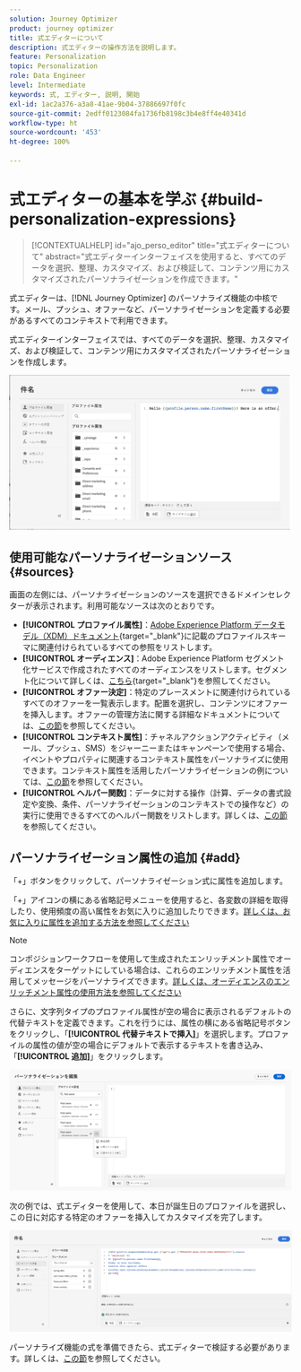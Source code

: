 ```yaml
---
solution: Journey Optimizer
product: journey optimizer
title: 式エディターについて
description: 式エディターの操作方法を説明します。
feature: Personalization
topic: Personalization
role: Data Engineer
level: Intermediate
keywords: 式, エディター, 説明, 開始
exl-id: 1ac2a376-a3a8-41ae-9b04-37886697f0fc
source-git-commit: 2edff0123084fa1736fb8198c3b4e8ff4e40341d
workflow-type: ht
source-wordcount: '453'
ht-degree: 100%

---
```


# 式エディターの基本を学ぶ {#build-personalization-expressions}

>[!CONTEXTUALHELP]
>id="ajo_perso_editor"
>title="式エディターについて"
>abstract="式エディターインターフェイスを使用すると、すべてのデータを選択、整理、カスタマイズ、および検証して、コンテンツ用にカスタマイズされたパーソナライゼーションを作成できます。"

式エディターは、[!DNL Journey Optimizer] のパーソナライズ機能の中核です。メール、プッシュ、オファーなど、パーソナライゼーションを定義する必要があるすべてのコンテキストで利用できます。

式エディターインターフェイスでは、すべてのデータを選択、整理、カスタマイズ、および検証して、コンテンツ用にカスタマイズされたパーソナライゼーションを作成します。

![](assets/perso_ee1.png)

## 使用可能なパーソナライゼーションソース {#sources}

画面の左側には、パーソナライゼーションのソースを選択できるドメインセレクターが表示されます。利用可能なソースは次のとおりです。

* **[!UICONTROL プロファイル属性]**：[Adobe Experience Platform データモデル（XDM）ドキュメント](https://experienceleague.adobe.com/docs/experience-platform/xdm/home.html?lang=ja){target="_blank"}に記載のプロファイルスキーマに関連付けられているすべての参照をリストします。
* **[!UICONTROL オーディエンス]**：Adobe Experience Platform セグメント化サービスで作成されたすべてのオーディエンスをリストします。セグメント化について詳しくは、[こちら](https://experienceleague.adobe.com/docs/experience-platform/segmentation/home.html?lang=ja){target="_blank"}を参照してください。
* **[!UICONTROL オファー決定]**：特定のプレースメントに関連付けられているすべてのオファーを一覧表示します。配置を選択し、コンテンツにオファーを挿入します。オファーの管理方法に関する詳細なドキュメントについては、[この節](../offers/get-started/starting-offer-decisioning.md)を参照してください。
* **[!UICONTROL コンテキスト属性]**：チャネルアクションアクティビティ（メール、プッシュ、SMS）をジャーニーまたはキャンペーンで使用する場合、イベントやプロパティに関連するコンテキスト属性をパーソナライズに使用できます。コンテキスト属性を活用したパーソナライゼーションの例については、[この節](personalization-use-case.md)を参照してください。
* **[!UICONTROL ヘルパー関数]**：データに対する操作（計算、データの書式設定や変換、条件、パーソナライゼーションのコンテキストでの操作など）の実行に使用できるすべてのヘルパー関数をリストします。詳しくは、[この節](functions/functions.md)を参照してください。

## パーソナライゼーション属性の追加 {#add}

「+」ボタンをクリックして、パーソナライゼーション式に属性を追加します。

「+」アイコンの横にある省略記号メニューを使用すると、各変数の詳細を取得したり、使用頻度の高い属性をお気に入りに追加したりできます。[詳しくは、お気に入りに属性を追加する方法を参照してください](personalization-favorites.md)

>[!NOTE]
>
>コンポジションワークフローを使用して生成されたエンリッチメント属性でオーディエンスをターゲットにしている場合は、これらのエンリッチメント属性を活用してメッセージをパーソナライズできます。[詳しくは、オーディエンスのエンリッチメント属性の使用方法を参照してください](../audience/about-audiences.md#enrichment)

さらに、文字列タイプのプロファイル属性が空の場合に表示されるデフォルトの代替テキストを定義できます。これを行うには、属性の横にある省略記号ボタンをクリックし、「**[!UICONTROL 代替テキストで挿入]**」を選択します。プロファイルの属性の値が空の場合にデフォルトで表示するテキストを書き込み、「**[!UICONTROL 追加]**」をクリックします。

![](assets/attribute-details.png)

次の例では、式エディターを使用して、本日が誕生日のプロファイルを選択し、この日に対応する特定のオファーを挿入してカスタマイズを完了します。

![](assets/perso_ee2.png)

パーソナライズ機能の式を準備できたら、式エディターで検証する必要があります。詳しくは、[この節](personalization-validation.md)を参照してください。
